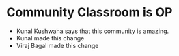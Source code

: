 # Community Classroom is OP

- Kunal Kushwaha says that this community is amazing.
- Kunal made this change
- Viraj Bagal made this change
